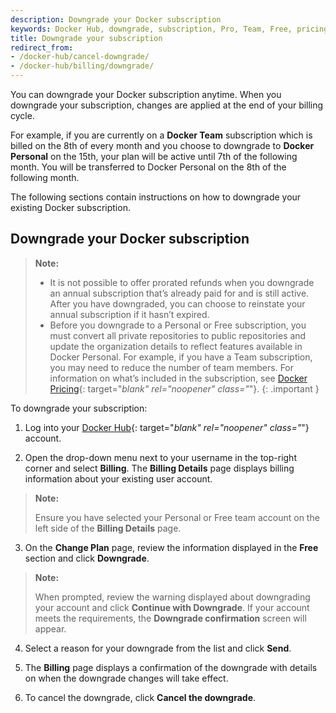```yaml
---
description: Downgrade your Docker subscription
keywords: Docker Hub, downgrade, subscription, Pro, Team, Free, pricing plan,
title: Downgrade your subscription
redirect_from:
- /docker-hub/cancel-downgrade/
- /docker-hub/billing/downgrade/
---
```


You can downgrade your Docker subscription anytime. When you downgrade your subscription, changes are applied at the end of your billing cycle.

For example, if you are currently on a **Docker Team** subscription which is billed on the 8th of every month and you choose to downgrade to **Docker Personal** on the 15th, your plan will be active until 7th of the following month. You will be transferred to Docker Personal on the 8th of the following month.

The following sections contain instructions on how to downgrade your existing Docker subscription.

## Downgrade your Docker subscription

>**Note:**
>
> - It is not possible to offer prorated refunds when you downgrade an annual subscription that’s already paid for and is still active. After you have downgraded, you can choose to reinstate your annual subscription if it hasn’t expired.
> - Before you downgrade to a Personal or Free subscription, you must convert all private repositories to public repositories and update the organization details to reflect features available in Docker Personal. For example, if you have a Team subscription, you may need to reduce the number of team members. For information on what’s included in the subscription, see [Docker Pricing](https://www.docker.com/pricing){: target="_blank" rel="noopener" class="_"}.
{: .important }

To downgrade your subscription:

1. Log into your [Docker Hub](https://hub.docker.com){: target="_blank" rel="noopener" class="_"} account.

2. Open the drop-down menu next to your username in the top-right corner and select **Billing**. The **Billing Details** page displays billing information about your existing user account.
>**Note:**
>
>Ensure you have selected your Personal or Free team account on the left side of the **Billing Details** page.

3. On the **Change Plan** page, review the information displayed in the **Free** section and click **Downgrade**.
>**Note:**
>
>When prompted, review the warning displayed about downgrading your account and click **Continue with Downgrade**. If your account meets the requirements, the **Downgrade confirmation** screen will appear.

4. Select a reason for your downgrade from the list and click **Send**.

5. The **Billing** page displays a confirmation of the downgrade with details on when the downgrade changes will take effect.

6. To cancel the downgrade, click **Cancel the downgrade**.
